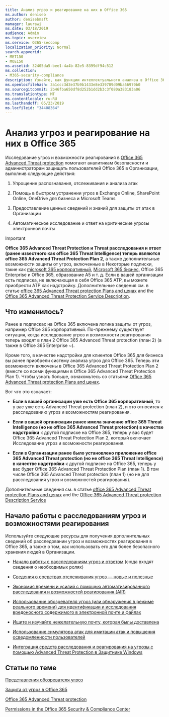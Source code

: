 ```yaml
---
title: Анализ угроз и реагирование на них в Office 365
ms.author: deniseb
author: denisebmsft
manager: laurawi
ms.date: 03/18/2019
audience: Admin
ms.topic: overview
ms.service: O365-seccomp
localization_priority: Normal
search.appverid:
- MET150
- MOE150
ms.assetid: 32405da5-bee1-4a4b-82e5-8399df94c512
ms.collection:
- M365-security-compliance
description: Узнайте, как функции интеллектуального анализа в Office 365 Advanced Threat protection помогают находить угрозы в Организации, отвечать на вредоносные программы, фишингы и другие атаки, обнаруженные в Office 365 от вашего имени, и искать угрозу показател.
ms.openlocfilehash: 3a1ccc3d3e37b9b1433e8e339709d09ba56970b0
ms.sourcegitcommit: 2b46fba650df8d252b1dd2b3c3f080a383183a06
ms.translationtype: MT
ms.contentlocale: ru-RU
ms.lasthandoff: 05/23/2019
ms.locfileid: "34408364"
---
```

# <a name="office-365-threat-investigation-and-response"></a>Анализ угроз и реагирование на них в Office 365

Исследование угроз и возможности реагирования в [Office 365 Advanced Threat protection](office-365-atp.md) помогают аналитикам безопасности и администраторам защищать пользователей Office 365 в Организации, выполнив следующие действия:
  
1. Упрощение распознавания, отслеживания и анализа атак
    
2. Помощь в быстром устранении угроз в Exchange Online, SharePoint Online, OneDrive для бизнеса и Microsoft Teams
    
3. Предоставление ценных сведений и знаний для защиты от атак в Организации

4. Автоматическое исследование и ответ на критические угрозы электронной почты
    
> [!IMPORTANT]
> **Office 365 Advanced Threat Protection и Threat расследования и ответ (ранее известного как office 365 Threat Intelligence) теперь являются office 365 Advanced Threat Protection Plan 2**, а также дополнительные возможности защиты от угроз, включенные в Некоторые подписки, такие как [microsoft 365 корпоративный](https://www.microsoft.com/microsoft-365/enterprise/home), [Microsoft 365 бизнес](https://www.microsoft.com/microsoft-365/business), Office 365 Enterprise и Office 365, образование A5 и т. д. Если в вашей организации есть подписка, не включающая в себя Office 365 ATP, вы можете приобрести ATP как надстройку. Дополнительные сведения см. в статье [office 365 Advanced Threat protection Plans and ценах](https://products.office.com/exchange/advance-threat-protection) and the [Office 365 Advanced Threat Protection Service Description](https://docs.microsoft.com/office365/servicedescriptions/office-365-advanced-threat-protection-service-description#whats-new-in-office-365-advanced-threat-protection-atp). 
  
## <a name="whats-changing"></a>Что изменилось?

Ранее в подписках на Office 365 включена логика защиты от угроз, например Office 365 корпоративный. По-прежнему существует ситуация, когда исследование угроз и возможности реагирования теперь входят в план 2 Office 365 Advanced Threat protection (план 2) (а также в Office 365 Enterprise ~). 

Кроме того, в качестве надстройки для клиентов Office 365 для бизнеса вы ранее приобрели систему анализа угроз для Office 365. Теперь эти возможности включены в Office 365 Advanced Threat Protection Plan 2 (вместе со всеми функциями в Office 365 Advanced Threat Protection Plan 1). Чтобы узнать больше, ознакомьтесь со статьями [Office 365 Advanced Threat protection Plans and ценах](https://products.office.com/exchange/advance-threat-protection).

Вот что это означает:

- **Если в вашей организации уже есть Office 365 корпоративный**, то у вас уже есть Advanced Threat protection (план 2), и это относится к расследованию угроз и возможностям реагирования.

- **Если в вашей организации ранее имела значение office 365 Threat Intelligence (но не office 365 Advanced Threat protection) в качестве надстройки** к другой подписке на Office 365, теперь у вас будет Office 365 Advanced Threat Protection Plan 2, который включает Исследование угроз и возможности реагирования. 

- **Если в Организации ранее было установлено приложение office 365 Advanced Threat protection (но не office 365 Threat Intelligence) в качестве надстройки** к другой подписке на Office 365, теперь у вас будет Office 365 Advanced Threat Protection Plan (план 1). В том числе Office 365 Advanced Threat protection (план 1) (но не для расследования угроз и возможностей реагирования).

Дополнительные сведения см. в статье [office 365 Advanced Threat protection Plans and ценах](https://products.office.com/exchange/advance-threat-protection) and the [Office 365 Advanced Threat protection Description Service](https://docs.microsoft.com/office365/servicedescriptions/office-365-advanced-threat-protection-service-description#whats-new-in-office-365-advanced-threat-protection-atp)

## <a name="get-started-with-threat-investigation-and-response-capabilities"></a>Начало работы с расследованиям угроз и возможностями реагирования

Используйте следующие ресурсы для получения дополнительных сведений об расследовании угроз и возможностях реагирования в Office 365, а также о том, как использовать его для более безопасного хранения людей в Организации.
  
- [Начало работы с расследованиям угроз и ответом](get-started-with-ti.md) (сюда входят сведения о необходимых ролях) 
    
- [Сведения о средствах отслеживания угроз — новые и полезные](threat-trackers.md)

- [Экономия времени и усилий с помощью автоматизированного расследования и возможностей реагирования (AIR)](automated-investigation-response-office.md)

- [Использование обозревателя угроз (или обнаружения в режиме реального времени) для идентификации и исследования вредоносного содержимого в электронной почте и файлах](threat-explorer.md)
    
- [Ищите и изучайте нежелательную почту, которая былы доставлена](investigate-malicious-email-that-was-delivered.md)
    
- [Использование симулятора атак для имитации атак и повышения осведомленности пользователей](attack-simulator.md)
    
- [Интеграция средств расследования и реагирования на угрозы с помощью Advanced Threat Protection в Защитнике Windows](integrate-office-365-ti-with-wdatp.md)
    
## <a name="related-topics"></a>Статьи по теме

[Представления обозревателя угроз](threat-explorer-views.md)

[Защита от угроз в Office 365](protect-against-threats.md)
  
[Office 365 Advanced Threat protection](office-365-atp.md)
  
[Permissions in the Office 365 Security &amp; Compliance Center](permissions-in-the-security-and-compliance-center.md)
 
